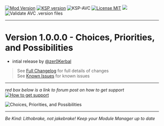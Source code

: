<!-- ReleaseLayout.md v1.1.4.0
B9 Stock Patches (B9P)
created: 11 Aug 2018
updated: 26 Mar 2020 -->

[![Mod Version][shield:mod:static]][MOD:forum] 
[![KSP version][shield:ksp:static]][KSP:website] ![KSP-AVC][shield:kspavc] [![License MIT][shield:license]][LINK:license] [![][LOGO:mit]][LINK:license]  
![Validate AVC .version files][shield:avcvalid]  
***  

# Version 1.0.0.0 - Choices, Priorities, and Possibilities
- intial release by [@zer0Kerbal][LINK:zer0Kerbal]
> See [Full Changelog][MOD:changelog] for full details of changes  
> See [Known Issues][MOD:issues] for known issues   
***  
*red box below is a link to forum post on how to get support*  
[![How to get support][image:get-support]][thread:getsupport]

![][HERO:0]  
***
 *Be Kind: Lithobrake, not jakebrake! Keep your Module Manager up to date*

[MOD:license]:      https://github.com/zer0Kerbal/B9StockPatches/blob/master/LICENSE
[MOD:issues]:       https://github.com/zer0Kerbal/B9StockPatches/issues
[MOD:known]:        https://github.com/zer0Kerbal/B9StockPatches/wiki/Known-Issues
[MOD:forum]:        https://forum.kerbalspaceprogram.com/index.php?/topic/191045-*
[MOD:changelog]:    https://raw.githubusercontent.com/zer0Kerbal/B9StockPatches/master/Changelog.cfg
[KSP:website]:      http://kerbalspaceprogram.com/

<!-- static -->
[shield:mod:static]: https://img.shields.io/badge/B9%20Stock%20Patches%20version-1.0.0.0-orange.svg?style=plastic
[shield:code:static]:https://img.shields.io/badge/CODE-%3C.NET%203.5%3E%20%3CUnity%202017.1.3p1%3E%20%3CC%23%3E-blue?style=plastic
[shield:ksp:static]: https://img.shields.io/badge/KSP%20version-1.8.1-3Cf.svg?style=plastic

[shield:mod:latest]: https://img.shields.io/github/v/release/zer0Kerbal/B9StockPatches?include_prereleases?style=plastic
[shield:mod]: https://img.shields.io/endpoint?url=https://raw.githubusercontent.com/zer0Kerbal/B9StockPatches/master/json/mod.json
[shield:ksp]: https://img.shields.io/endpoint?url=https://raw.githubusercontent.com/zer0Kerbal/B9StockPatches/master/json/ksp.json
[shield:license]: https://img.shields.io/endpoint?url=https://raw.githubusercontent.com/zer0Kerbal/B9StockPatches/master/json/license.json
[shield:code]: https://img.shields.io/endpoint?url=https://raw.githubusercontent.com/zer0Kerbal/B9StockPatches/master/json/code.json  
[shield:kspavc]:     https://img.shields.io/badge/KSP-AVC--supported-brightgreen.svg?style=plastic
[shield:avcvalid]:    https://github.com/zer0Kerbal/B9StockPatches/workflows/Validate%20AVC%20.version%20files/badge.svg  
  
[image:get-support]:    https://i.postimg.cc/vHP6zmrw/image.png

[LINK:license]: https://github.com/zer0Kerbal/B9StockPatches/blob/master/License.md "MIT"  
[thread:getsupport]: https://forum.kerbalspaceprogram.com/index.php?/topic/83212-*  "Link to thread on how to get support"  
[LINK:zer0Kerbal]: https://forum.kerbalspaceprogram.com/index.php?/profile/190933-zer0kerbal/  "zer0Kerbal"  

<!--- license logo urls -->
[LOGO:mit]:   https://i.postimg.cc/bvjfsMP5/MIT-17x17.png

<!--- release graphic(s) -->
[HERO:0]: https://raw.githubusercontent.com/zer0Kerbal/B9StockPatches/master/graphics/B9StockSwitch-hero02-750x750.png "Choices, Priorities, and Possibilities"

<!--
GPLv2 2020
zer0Kerbal
-->